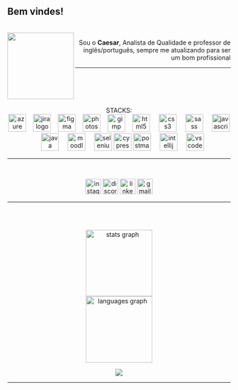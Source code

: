 <h2 align="left">Bem vindes!</h2>
<br>

<img align="left" width="150" height="150" src="https://i.ibb.co/jzJghDh/imagem-2024-08-28-143314183.png" />
<div align="center">
<p align="right">Sou o <b>Caesar</b>, Analista de Qualidade e professor de inglês/português, sempre me atualizando para ser um bom profissional<br>



---

<br clear="both">
  <br>STACKS:
<div align="center">
  <a href= "https://azure.microsoft.com/pt-br/products/devops">
  <img src="https://cdn.jsdelivr.net/gh/devicons/devicon/icons/azure/azure-original.svg" height="40" alt="azure logo"  /><img width="12" /></a>
    <a href="https://www.atlassian.com/br/software/jira">
      <img src="https://cdn.jsdelivr.net/gh/devicons/devicon/icons/jira/jira-original.svg" height="40" alt="jira logo"  /><img width="12" /></a>
    <a href="https://www.figma.com"><img src="https://cdn.jsdelivr.net/gh/devicons/devicon/icons/figma/figma-original.svg" height="40" alt="figma logo"  /><img width="12" /></a>
  <a href="https://www.adobe.com/br/products/photoshop.html#modal-hash"><img src="https://cdn.simpleicons.org/adobephotoshop/31A8FF" height="40" alt="photoshop logo"  /><img width="12" /></a> 
    <a href="https://www.gimp.org"><img src="https://cdn.jsdelivr.net/gh/devicons/devicon/icons/gimp/gimp-original.svg" height="40" alt="gimp logo"  /><img width="12" /></a> 
  <img src="https://cdn.jsdelivr.net/gh/devicons/devicon/icons/html5/html5-original.svg" height="40" alt="html5 logo"  />
  <img width="12" />
  <img src="https://cdn.jsdelivr.net/gh/devicons/devicon/icons/css3/css3-original.svg" height="40" alt="css3 logo"  />
  <img width="12" />
  <img src="https://cdn.jsdelivr.net/gh/devicons/devicon/icons/sass/sass-original.svg" height="40" alt="sass logo"  />
  <img width="12" />
  <img src="https://cdn.jsdelivr.net/gh/devicons/devicon/icons/javascript/javascript-original.svg" height="40" alt="javascript logo"  />
  <img width="12" />
  <img src="https://cdn.jsdelivr.net/gh/devicons/devicon/icons/java/java-original.svg" height="40" alt="java logo"  />
  <img width="12" />
  <img src="https://cdn.jsdelivr.net/gh/devicons/devicon/icons/moodle/moodle-original.svg" height="40" alt="moodle logo"  />
  <img width="12" />
  <img src="https://skillicons.dev/icons?i=selenium" height="40" alt="selenium logo"  />  
   <a href="https://www.cypress.io" target="_blank" rel="noreferrer"> <img src="https://static-00.iconduck.com/assets.00/cypress-icon-2048x2045-rgul477b.png" alt="cypress" width="40" height="40"/></a>  
   <a href="https://postman.com" target="_blank" rel="noreferrer"><img src="https://www.vectorlogo.zone/logos/getpostman/getpostman-icon.svg" alt="postman" width="40" height="40"/></a> 
  <img width="12" />  
  <img src="https://cdn.jsdelivr.net/gh/devicons/devicon/icons/intellij/intellij-original.svg" height="40" alt="intellij logo"  />
  <img width="12" /> 
  <img src="https://cdn.jsdelivr.net/gh/devicons/devicon/icons/vscode/vscode-original.svg" height="40" alt="vscode logo"  />
</div>

---

<p><br></p>

<div align="center">
  <a href="https://www.instagram.com/kayzer_blacktiger/" target="_blank">
  <img src="https://img.shields.io/static/v1?message=Instagram&logo=instagram&label=&color=E4405F&logoColor=white&labelColor=&style=for-the-badge" height="35" alt="instagram logo"  /></a>
  <a href="discord.com\invite\kayzerblack" target="_blank">
    <img src="https://img.shields.io/static/v1?message=Discord&logo=discord&label=&color=7289DA&logoColor=white&labelColor=&style=for-the-badge" height="35" alt="discord logo"  /></a>
  <a href="https://www.linkedin.com/in/caesar-v-s-lima/" target="_blank">
    <img src="https://img.shields.io/static/v1?message=LinkedIn&logo=linkedin&label=&color=0077B5&logoColor=white&labelColor=&style=for-the-badge" height="35" alt="linkedin logo"  /></a>
  <a href="mailto:lvsouto96@gmail.com" target="_blank">
    <img src="https://img.shields.io/static/v1?message=Gmail&logo=gmail&label=&color=D14836&logoColor=white&labelColor=&style=for-the-badge" height="35" alt="gmail logo"  /></a>
</div>

---

<p><br></p>
<br>
<div align="center">
  <img src="https://github-readme-stats.vercel.app/api?username=caesarveras&hide_title=false&hide_rank=false&show_icons=true&include_all_commits=true&count_private=true&disable_animations=false&theme=dracula&locale=en&hide_border=false" height="150" alt="stats graph"  /><br>
  <img src="https://github-readme-stats.vercel.app/api/top-langs?username=caesarveras&locale=en&hide_title=false&layout=compact&card_width=320&langs_count=5&theme=dracula&hide_border=false" height="150" alt="languages graph"  />

[![](https://visitcount.itsvg.in/api?id=caesarveras&icon=0&color=2)](https://visitcount.itsvg.in)

---

</div>
<br clear="both">


